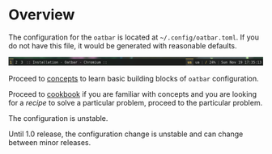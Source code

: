 # Overview

The configuration for the `oatbar` is located at `~/.config/oatbar.toml`. If you do
not have this file, it would be generated with reasonable defaults.

![New setup](../new-setup.png)

Proceed to [concepts](./configuration/concepts.md) to learn basic building blocks
of `oatbar` configuration.

Proceed to [cookbook](./configuration/cookbook.md) if you are familiar with concepts and you are looking for a _recipe_ to solve a particular problem, proceed to
the particular problem.

<div class="warning">

The configuration is unstable.

Until 1.0 release, the configuration change is unstable and
can change between minor releases.

</div>
